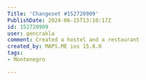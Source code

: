 ```yaml
---
Title: 'Changeset #152720909'
PublishDate: 2024-06-15T13:10:17Z
id: 152720909
user: gencrakla
comment: Created a hostel and a restaurant
created_by: MAPS.ME ios 15.8.0
tags:
- Montenegro

---
```

